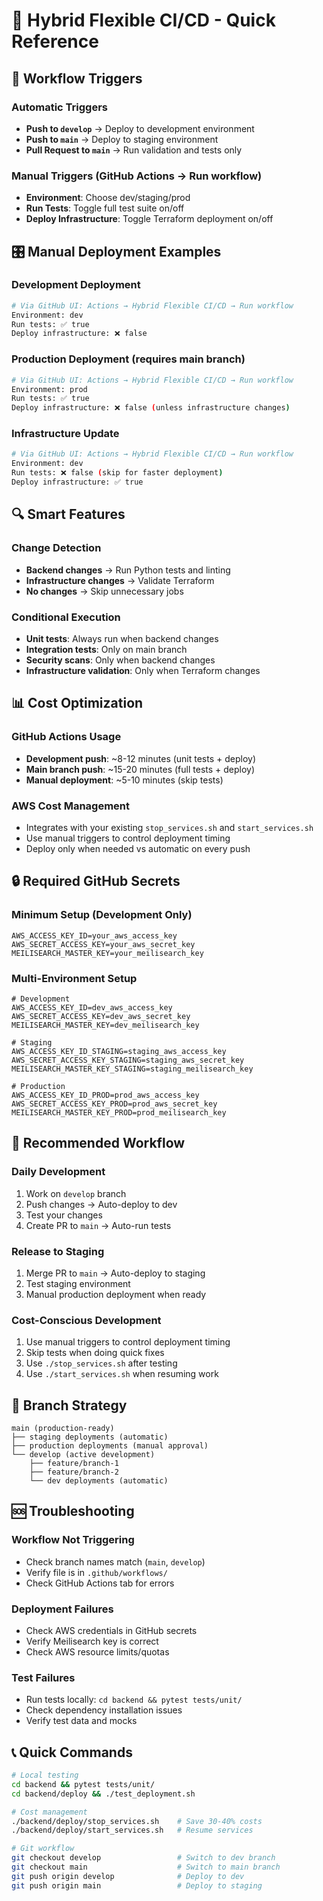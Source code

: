 # 🔧 Hybrid Flexible CI/CD - Quick Reference

## 🚀 Workflow Triggers

### Automatic Triggers
- **Push to `develop`** → Deploy to development environment
- **Push to `main`** → Deploy to staging environment  
- **Pull Request to `main`** → Run validation and tests only

### Manual Triggers (GitHub Actions → Run workflow)
- **Environment**: Choose dev/staging/prod
- **Run Tests**: Toggle full test suite on/off
- **Deploy Infrastructure**: Toggle Terraform deployment on/off

## 🎛️ Manual Deployment Examples

### Development Deployment
```bash
# Via GitHub UI: Actions → Hybrid Flexible CI/CD → Run workflow
Environment: dev
Run tests: ✅ true
Deploy infrastructure: ❌ false
```

### Production Deployment (requires main branch)
```bash
# Via GitHub UI: Actions → Hybrid Flexible CI/CD → Run workflow  
Environment: prod
Run tests: ✅ true
Deploy infrastructure: ❌ false (unless infrastructure changes)
```

### Infrastructure Update
```bash
# Via GitHub UI: Actions → Hybrid Flexible CI/CD → Run workflow
Environment: dev
Run tests: ❌ false (skip for faster deployment)
Deploy infrastructure: ✅ true
```

## 🔍 Smart Features

### Change Detection
- **Backend changes** → Run Python tests and linting
- **Infrastructure changes** → Validate Terraform
- **No changes** → Skip unnecessary jobs

### Conditional Execution
- **Unit tests**: Always run when backend changes
- **Integration tests**: Only on main branch
- **Security scans**: Only when backend changes
- **Infrastructure validation**: Only when Terraform changes

## 📊 Cost Optimization

### GitHub Actions Usage
- **Development push**: ~8-12 minutes (unit tests + deploy)
- **Main branch push**: ~15-20 minutes (full tests + deploy)
- **Manual deployment**: ~5-10 minutes (skip tests)

### AWS Cost Management
- Integrates with your existing `stop_services.sh` and `start_services.sh`
- Use manual triggers to control deployment timing
- Deploy only when needed vs automatic on every push

## 🔒 Required GitHub Secrets

### Minimum Setup (Development Only)
```
AWS_ACCESS_KEY_ID=your_aws_access_key
AWS_SECRET_ACCESS_KEY=your_aws_secret_key  
MEILISEARCH_MASTER_KEY=your_meilisearch_key
```

### Multi-Environment Setup
```
# Development
AWS_ACCESS_KEY_ID=dev_aws_access_key
AWS_SECRET_ACCESS_KEY=dev_aws_secret_key
MEILISEARCH_MASTER_KEY=dev_meilisearch_key

# Staging  
AWS_ACCESS_KEY_ID_STAGING=staging_aws_access_key
AWS_SECRET_ACCESS_KEY_STAGING=staging_aws_secret_key
MEILISEARCH_MASTER_KEY_STAGING=staging_meilisearch_key

# Production
AWS_ACCESS_KEY_ID_PROD=prod_aws_access_key
AWS_SECRET_ACCESS_KEY_PROD=prod_aws_secret_key
MEILISEARCH_MASTER_KEY_PROD=prod_meilisearch_key
```

## 🌊 Recommended Workflow

### Daily Development
1. Work on `develop` branch
2. Push changes → Auto-deploy to dev
3. Test your changes
4. Create PR to `main` → Auto-run tests

### Release to Staging
1. Merge PR to `main` → Auto-deploy to staging
2. Test staging environment
3. Manual production deployment when ready

### Cost-Conscious Development
1. Use manual triggers to control deployment timing
2. Skip tests when doing quick fixes
3. Use `./stop_services.sh` after testing
4. Use `./start_services.sh` when resuming work

## 🔄 Branch Strategy

```
main (production-ready)
├── staging deployments (automatic)
├── production deployments (manual approval)
└── develop (active development)
    ├── feature/branch-1
    ├── feature/branch-2
    └── dev deployments (automatic)
```

## 🆘 Troubleshooting

### Workflow Not Triggering
- Check branch names match (`main`, `develop`)
- Verify file is in `.github/workflows/`
- Check GitHub Actions tab for errors

### Deployment Failures
- Check AWS credentials in GitHub secrets
- Verify Meilisearch key is correct
- Check AWS resource limits/quotas

### Test Failures
- Run tests locally: `cd backend && pytest tests/unit/`
- Check dependency installation issues
- Verify test data and mocks

## 📞 Quick Commands

```bash
# Local testing
cd backend && pytest tests/unit/
cd backend/deploy && ./test_deployment.sh

# Cost management
./backend/deploy/stop_services.sh    # Save 30-40% costs
./backend/deploy/start_services.sh   # Resume services

# Git workflow
git checkout develop                 # Switch to dev branch
git checkout main                    # Switch to main branch
git push origin develop              # Deploy to dev
git push origin main                 # Deploy to staging
```